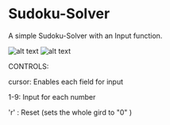 # Sudoku-Solver
A simple Sudoku-Solver with an Input function.

![alt text](https://github.com/FabianSig/Soduko-Loeser/blob/main/pictures/unsolved.png?raw=true)
![alt text](https://github.com/FabianSig/Soduko-Loeser/blob/main/pictures/solved.png?raw=true)

CONTROLS:

cursor: Enables each field for input

1-9: Input for each number

'r' : Reset (sets the whole gird to "0" )